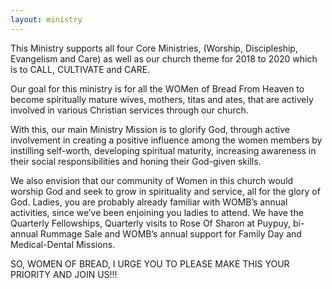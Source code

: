 ```yaml
---
layout: ministry
---
```

 
This Ministry supports all four Core Ministries, (Worship, Discipleship, Evangelism and Care) as well as our church theme for 2018 to 2020 which is to CALL, CULTIVATE and CARE.

Our goal for this ministry is for all the WOMen of Bread From Heaven to
become spiritually mature wives, mothers, titas and ates, that are actively
involved in various Christian services through our church.

With this, our main Ministry Mission is to glorify God, through active
involvement in creating a positive influence among the women members by
instilling self-worth, developing spiritual maturity, increasing awareness in
their social responsibilities and honing their God-given skills.

We also envision that our community of Women in this church would worship
God and seek to grow in spirituality and service, all for the glory of God.
Ladies, you are probably already familiar with WOMB’s annual activities, since
we’ve been enjoining you ladies to attend. We have the Quarterly Fellowships,
Quarterly visits to Rose Of Sharon at Puypuy, bi-annual Rummage Sale and
WOMB’s annual support for Family Day and Medical-Dental Missions.

SO, WOMEN OF BREAD, I URGE YOU TO PLEASE MAKE THIS YOUR
PRIORITY AND JOIN US!!!